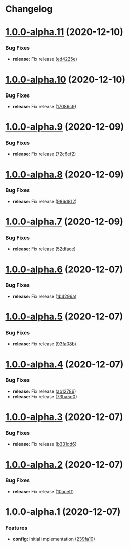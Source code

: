 # Changelog

# [1.0.0-alpha.11](https://gitlab.com/schroedernet/commitlint-config/compare/v1.0.0-alpha.10...v1.0.0-alpha.11) (2020-12-10)


### Bug Fixes

* **release:** Fix release ([ed4225e](https://gitlab.com/schroedernet/commitlint-config/commit/ed4225ea7af3b97c534fa3153337511da15f7257))

# [1.0.0-alpha.10](https://gitlab.com/schroedernet/commitlint-config/compare/v1.0.0-alpha.9...v1.0.0-alpha.10) (2020-12-10)


### Bug Fixes

* **release:** Fix release ([17086c9](https://gitlab.com/schroedernet/commitlint-config/commit/17086c966de08bcd447bfde43aae9e604c1dac51))

# [1.0.0-alpha.9](https://gitlab.com/schroedernet/commitlint-config/compare/v1.0.0-alpha.8...v1.0.0-alpha.9) (2020-12-09)


### Bug Fixes

* **release:** Fix release ([72c6ef2](https://gitlab.com/schroedernet/commitlint-config/commit/72c6ef2d15ea69c90163e175aeb39f63e8d86529))

# [1.0.0-alpha.8](https://gitlab.com/schroedernet/commitlint-config/compare/v1.0.0-alpha.7...v1.0.0-alpha.8) (2020-12-09)


### Bug Fixes

* **release:** Fix release ([986d812](https://gitlab.com/schroedernet/commitlint-config/commit/986d81267e338bb00b64a60a608ae9e7b73907eb))

# [1.0.0-alpha.7](https://gitlab.com/schroedernet/commitlint-config/compare/v1.0.0-alpha.6...v1.0.0-alpha.7) (2020-12-09)


### Bug Fixes

* **release:** Fix release ([52dface](https://gitlab.com/schroedernet/commitlint-config/commit/52dfacedc950e1e761ee9f5c519964350faa8425))

# [1.0.0-alpha.6](https://gitlab.com/schroedernet/commitlint-config/compare/v1.0.0-alpha.5...v1.0.0-alpha.6) (2020-12-07)


### Bug Fixes

* **release:** Fix release ([1b4296a](https://gitlab.com/schroedernet/commitlint-config/commit/1b4296ae17942441151dd2bcdc15906185869cbe))

# [1.0.0-alpha.5](https://gitlab.com/schroedernet/commitlint-config/compare/v1.0.0-alpha.4...v1.0.0-alpha.5) (2020-12-07)


### Bug Fixes

* **release:** Fix release ([93fa08b](https://gitlab.com/schroedernet/commitlint-config/commit/93fa08b9167723b6650f67297e306fe064057135))

# [1.0.0-alpha.4](https://gitlab.com/schroedernet/commitlint-config/compare/v1.0.0-alpha.3...v1.0.0-alpha.4) (2020-12-07)


### Bug Fixes

* **release:** Fix release ([ab12786](https://gitlab.com/schroedernet/commitlint-config/commit/ab127867020f24a373f9343587c8efa9e2ffc6c7))
* **release:** Fix release ([73ba5d0](https://gitlab.com/schroedernet/commitlint-config/commit/73ba5d075855626a33c9f562f52f6c9b2c8f89f6))

# [1.0.0-alpha.3](https://gitlab.com/schroedernet/commitlint-config/compare/v1.0.0-alpha.2...v1.0.0-alpha.3) (2020-12-07)


### Bug Fixes

* **release:** Fix release ([b331dd6](https://gitlab.com/schroedernet/commitlint-config/commit/b331dd6e4fc4a50e17563976c1a143147ec658fe))

# [1.0.0-alpha.2](https://gitlab.com/schroedernet/commitlint-config/compare/v1.0.0-alpha.1...v1.0.0-alpha.2) (2020-12-07)


### Bug Fixes

* **release:** Fix release ([10aceff](https://gitlab.com/schroedernet/commitlint-config/commit/10aceffd7449ceaa6d971b5e4123ae8e60820988))

# 1.0.0-alpha.1 (2020-12-07)


### Features

* **config:** Initial implementation ([239fa10](https://gitlab.com/schroedernet/commitlint-config/commit/239fa10040cee2ae8afe1a0e1bf67b0fbfe1bc6e))
